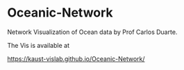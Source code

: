 # Oceanic-Network
Network Visualization of Ocean data by Prof Carlos Duarte.

The Vis is available at

https://kaust-vislab.github.io/Oceanic-Network/

